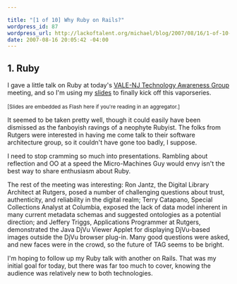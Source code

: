 ```yaml
--- 

title: "[1 of 10] Why Ruby on Rails?"
wordpress_id: 87
wordpress_url: http://lackoftalent.org/michael/blog/2007/08/16/1-of-10-why-ruby-on-rails/
date: 2007-08-16 20:05:42 -04:00
---
```

<h2>1. Ruby</h2>

I gave a little talk on Ruby at today's <a href="http://meta.montclair.edu/tag.html" target="_blank">VALE-NJ Technology Awareness Group</a> meeting, and so I'm using my <a href="/michael/presentations/ruby-zen/" target="_blank">slides</a> to finally kick off this vaporseries.<br /><br /><object type="application/x-shockwave-flash" data="/michael/presentations/ruby-zen/Ruby-Zen.swf" width="600" height="400"><!--[if IE]><param name="movie" value="/michael/presentations/ruby-zen/Ruby-Zen.swf" />< ![endif]--></object><small>[Slides are embedded as Flash here if you're reading in an aggregator.]</small>

It seemed to be taken pretty well, though it could easily have been dismissed as the fanboyish ravings of a neophyte Rubyist.  The folks from Rutgers were interested in having me come talk to their software architecture group, so it couldn't have gone too badly, I suppose.

I need to stop cramming so much into presentations.  Rambling about reflection and OO at a speed the Micro-Machines Guy would envy isn't the best way to share enthusiasm about Ruby.

The rest of the meeting was interesting: Ron Jantz, the Digital Library Architect at Rutgers, posed a number of challenging questions about trust, authenticity, and reliability in the digital realm; Terry Catapano, Special Collections Analyst at Columbia, exposed the lack of data model inherent in many current metadata schemas and suggested ontologies as a potential direction; and Jeffery Triggs, Applications Programmer at Rutgers, demonstrated the Java DjVu Viewer Applet for displaying DjVu-based images outside the DjVu browser plug-in.  Many good questions were asked, and new faces were in the crowd, so the future of TAG seems to be bright.

I'm hoping to follow up my Ruby talk with another on Rails.  That was my initial goal for today, but there was far too much to cover, knowing the audience was relatively new to both technologies.
